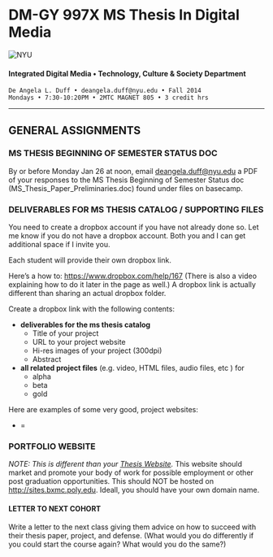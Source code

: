 # DM-GY 997X MS Thesis In Digital Media

![NYU](http://ws2.polishedsolid.com/de/nyu_soe_logo.png)
#### Integrated Digital Media • Technology, Culture & Society Department 

    De Angela L. Duff • deangela.duff@nyu.edu • Fall 2014 
    Mondays • 7:30-10:20PM • 2MTC MAGNET 805 • 3 credit hrs

---

## GENERAL ASSIGNMENTS

### MS THESIS BEGINNING OF SEMESTER STATUS DOC
By or before Monday Jan 26 at noon, email deangela.duff@nyu.edu a PDF of your responses to the MS Thesis Beginning of Semester Status doc (MS_Thesis_Paper_Preliminaries.doc) found under files on basecamp.

### DELIVERABLES FOR MS THESIS CATALOG / SUPPORTING FILES 
You need to create a dropbox account if you have not already done so. Let me know if you do not have a dropbox account. Both you and I can get additional space if I invite you.

Each student will provide their own dropbox link. 

Here’s a how to: https://www.dropbox.com/help/167 (There is also a video explaining how to do it later in the page as well.) A dropbox link is actually different than sharing an actual dropbox folder.
 
Create a dropbox link with the following contents:
* **deliverables for the ms thesis catalog**
  * Title of your project
  * URL to your project website
  * Hi-res images of your project (300dpi)
  * Abstract
* **all related project files** (e.g. video, HTML files, audio files, etc ) for
  * alpha
  * beta
  * gold

Here are examples of some very good, project websites:
* =


### PORTFOLIO WEBSITE
*NOTE: This is different than your <a href="dm4003_thesis_website.md">Thesis Website</a>.*
This website should market and promote your body of work for possible employment or other post graduation opportunities. This should NOT be hosted on http://sites.bxmc.poly.edu. Ideall, you should have your own domain name.


#### LETTER TO NEXT COHORT   

Write a letter to the next class giving them advice on how to succeed with their thesis paper, project, and defense. (What would you do differently if you could start the course again? What would you do the same?)






